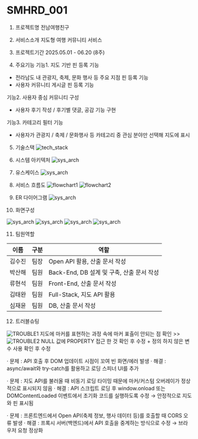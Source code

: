 # SMHRD_001
1. 프로젝트명
전남여행친구

2. 서비스소개
지도형 여행 커뮤니티 서비스

3. 프로젝트기간
2025.05.01 - 06.20 (8주)

4. 주요기능
기능1. 지도 기반 핀 등록 기능
- 전라남도 내 관광지, 축제, 문화 행사 등 주요 지점 핀 등록 기능
- 사용자 커뮤니티 게시글 핀 등록 기능

기능2. 사용자 중심 커뮤니티 구성
- 사용자 후기 작성 / 후기별 댓글, 공감 기능 구현

기능3. 카테고리 필터 기능
- 사용자가 관광지 / 축제 / 문화행사 등 카테고리 중 관심 분야만 선택해 지도에 표시

5. 기술스택
![tech_stack](./readme_img/image-3.png)

6. 시스템 아키텍처
![sys_arch](./readme_img/image-4.png)

7. 유스케이스
![sys_arch](./readme_img/image-7.png)
8. 서비스 흐름도
![flowchart1](./readme_img/image-5.png)
![flowchart2](./readme_img/image-6.png)

9. ER 다이어그램
![sys_arch](./readme_img/image-8.png)

10. 화면구성

![sys_arch](./readme_img/image-9.png)
![sys_arch](./readme_img/image-10.png)
![sys_arch](./readme_img/image-11.png)
![sys_arch](./readme_img/image-12.png)

11. 팀원역할

| 이름   | 구분  | 역할                              |
|--------|-------|-----------------------------------|
| 김수진 | 팀장  | Open API 활용, 산출 문서 작성     |
| 박산해 | 팀원  | Back-End, DB 설계 및 구축, 산출 문서 작성 |
| 류현석 | 팀원  | Front-End, 산출 문서 작성         |
| 김태완 | 팀원  | Full-Stack, 지도 API 활용         |
| 심재윤 | 팀원  | DB, 산출 문서 작성                |

12. 트러블슈팅

![TROUBLE1](./readme_img/image-2.png)
지도에 마커를 표현하는 과정 속에 마커 표츌이 안되는 점 확인 >> 
![TROUBLE2](./readme_img/image-1.png)
NULL 값에 PROPERTY 접근 한 것 확인 후 수정 + 정의 하지 않은 변수 사용 확인 후 수정

  ·  문제 : API 호출 후 DOM 업데이트 시점이 꼬여 빈 화면/에러 발생
  ·  해결 : async/await와 try-catch를 활용하고 로딩 스피너 UI를 추가

  ·  문제 : 지도 API를 불러올 때 비동기 로딩 타이밍 때문에 마커/커스텀 오버레이가 정상적으로 표시되지 않음
  ·  해결 : API 스크립트 로딩 후 window.onload 또는 DOMContentLoaded 이벤트에서 초기화 코드를 실행하도록 수정 → 안정적으로 지도와 핀 표시됨

  ·  문제 : 프론트엔드에서 Open API(축제 정보, 행사 데이터 등)를 호출할 때 CORS 오류 발생
  ·  해결 : 프록시 서버(백엔드)에서 API 호출을 중계하는 방식으로 수정 → 브라우저 요청 정상화
